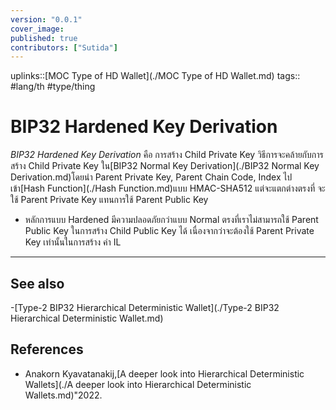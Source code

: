 ```yaml
---
version: "0.0.1"
cover_image:
published: true
contributors: ["Sutida"]
---
```

uplinks::[MOC Type of HD Wallet](./MOC Type of HD Wallet.md)
tags:: #lang/th #type/thing

# BIP32 Hardened Key Derivation
*BIP32 Hardened Key Derivation* คือ การสร้าง Child Private Key วิธีการจะคล้ายกับการสร้าง Child Private Key ใน[BIP32 Normal Key Derivation](./BIP32 Normal Key Derivation.md)โดยนำ Parent Private Key, Parent Chain Code, Index ไปเข้า[Hash Function](./Hash Function.md)แบบ HMAC-SHA512 แต่จะแตกต่างตรงที่ จะใช้ Parent Private Key แทนการใช้ Parent Public Key 
- หลักการแบบ Hardened มีความปลอดภัยกว่าแบบ Normal  ตรงที่เราไม่สามารถใช้ Parent Public Key ในการสร้าง Child Public Key ได้ เนื่องจากว่าจะต้องใช้ Parent Private Key เท่านั้นในการสร้าง ค่า IL 

---

## See also
-[Type-2 BIP32 Hierarchical Deterministic Wallet](./Type-2 BIP32 Hierarchical Deterministic Wallet.md)

## References
- Anakorn Kyavatanakij,[A deeper look into Hierarchical Deterministic Wallets](./A deeper look into Hierarchical Deterministic Wallets.md)"2022.
